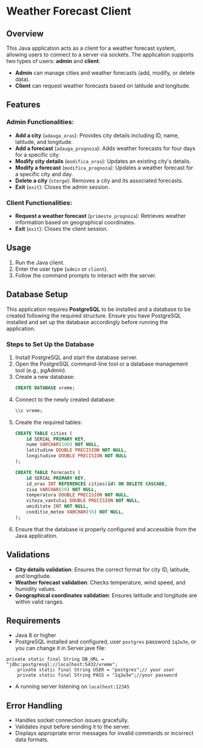 # Weather Forecast Client

## Overview
This Java application acts as a client for a weather forecast system, allowing users to connect to a server via sockets. The application supports two types of users: **admin** and **client**.

- **Admin** can manage cities and weather forecasts (add, modify, or delete data).
- **Client** can request weather forecasts based on latitude and longitude.

## Features
### Admin Functionalities:
- **Add a city** (`adauga_oras`): Provides city details including ID, name, latitude, and longitude.
- **Add a forecast** (`adauga_prognoza`): Adds weather forecasts for four days for a specific city.
- **Modify city details** (`modifica_oras`): Updates an existing city's details.
- **Modify a forecast** (`modifica_prognoza`): Updates a weather forecast for a specific city and day.
- **Delete a city** (`sterge`): Removes a city and its associated forecasts.
- **Exit** (`exit`): Closes the admin session.

### Client Functionalities:
- **Request a weather forecast** (`primeste_prognoza`): Retrieves weather information based on geographical coordinates.
- **Exit** (`exit`): Closes the client session.

## Usage
1. Run the Java client.
2. Enter the user type (`admin` or `client`).
3. Follow the command prompts to interact with the server.

## Database Setup
This application requires **PostgreSQL** to be installed and a database to be created following the required structure. Ensure you have PostgreSQL installed and set up the database accordingly before running the application.

### Steps to Set Up the Database
1. Install PostgreSQL and start the database server.
2. Open the PostgreSQL command-line tool or a database management tool (e.g., pgAdmin).
3. Create a new database:
   ```sql
   CREATE DATABASE vreme;
   ```
4. Connect to the newly created database:
   ```sql
   \\c vreme;
   ```
5. Create the required tables:
   ```sql
   CREATE TABLE cities (
       id SERIAL PRIMARY KEY,
       nume VARCHAR(100) NOT NULL,
       latitudine DOUBLE PRECISION NOT NULL,
       longitudine DOUBLE PRECISION NOT NULL
   );

   CREATE TABLE forecasts (
       id SERIAL PRIMARY KEY,
       id_oras INT REFERENCES cities(id) ON DELETE CASCADE,
       ziua VARCHAR(50) NOT NULL,
       temperatura DOUBLE PRECISION NOT NULL,
       viteza_vantului DOUBLE PRECISION NOT NULL,
       umiditate INT NOT NULL,
       conditie_meteo VARCHAR(50) NOT NULL,
   );
   ```
6. Ensure that the database is properly configured and accessible from the Java application.

## Validations
- **City details validation**: Ensures the correct format for city ID, latitude, and longitude.
- **Weather forecast validation**: Checks temperature, wind speed, and humidity values.
- **Geographical coordinates validation**: Ensures latitude and longitude are within valid ranges.

## Requirements
- Java 8 or higher
- PostgreSQL installed and configured, user `postgres` password `1q2w3e`, or you can change it in Server.jave file:
```code
private static final String DB_URL = "jdbc:postgresql://localhost:5432/vreme";
    private static final String USER = "postgres";// your user
    private static final String PASS = "1q2w3e";//your password
```
- A running server listening on `localhost:12345`
  

## Error Handling
- Handles socket connection issues gracefully.
- Validates input before sending it to the server.
- Displays appropriate error messages for invalid commands or incorrect data formats.
